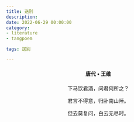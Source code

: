 ```yaml
---
title: 送别
description:
date: 2022-06-29 00:00:00
category:
- literature
- tangpoem

tags: 送别

---
```


<div id="poem-author">
唐代 • 王维
</div>
<div id="poem-body">
<p class="poem-paragraph">下马饮君酒，问君何所之？</p>
<p class="poem-paragraph">君言不得意，归卧南山陲。</p>
<p class="poem-paragraph">但去莫复问，白云无尽时。</p>

</div>

<style>

#poem-author {
    width: 100%;
    text-align: center;
    margin: 20px 0;
    font-weight: bold;
}
#poem-body {
    width: 100%;
    text-align: center;
}
.poem-paragraph {
    font-family: "仿宋"
}

</style>